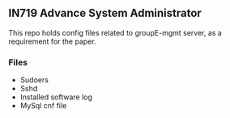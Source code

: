 ## IN719 Advance System Administrator

This repo holds config files related to groupE-mgmt server, as a requirement for the paper.

### Files

- Sudoers
- Sshd
- Installed software log
- MySql cnf file

